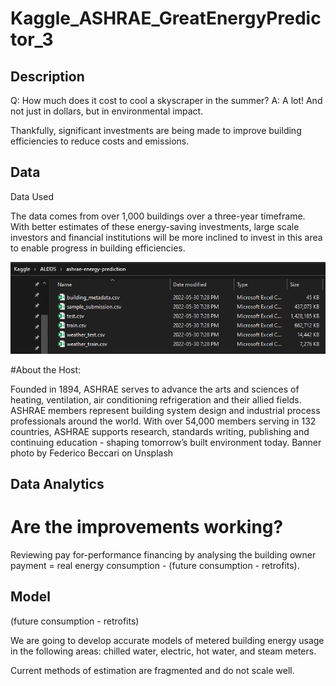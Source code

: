 # Kaggle_ASHRAE_GreatEnergyPredictor_3

## Description

Q: How much does it cost to cool a skyscraper in the summer? A: A lot! And not just in dollars, but in environmental impact.  

Thankfully, significant investments are being made to improve building efficiencies to reduce costs and emissions.  

## Data 
Data Used

The data comes from over 1,000 buildings over a three-year timeframe. With better estimates of these energy-saving investments, large scale investors and financial institutions will be more inclined to invest in this area to enable progress in building efficiencies.

![Data](https://github.com/ALDDSDataAnalytics/Kaggle_ASHRAE_GreatEnergyPredictor_3/blob/main/Screenshots/Data.PNG?raw=true)

#About the Host: 

Founded in 1894, ASHRAE serves to advance the arts and sciences of heating, ventilation, air conditioning refrigeration and their allied fields. ASHRAE members represent building system design and industrial process professionals around the world. With over 54,000 members serving in 132 countries, ASHRAE supports research, standards writing, publishing and continuing education - shaping tomorrow’s built environment today.  Banner photo by Federico Beccari on Unsplash

## Data Analytics 

# Are the improvements working? 

Reviewing pay for-performance financing by analysing the building owner payment = real energy consumption - (future consumption - retrofits). 

## Model 

(future consumption - retrofits)

We are going to develop accurate models of metered building energy usage in the following areas: chilled water, electric, hot water, and steam meters.

Current methods of estimation are fragmented and do not scale well.
